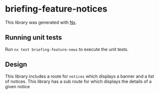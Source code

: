 # briefing-feature-notices

This library was generated with [Nx](https://nx.dev).

## Running unit tests

Run `nx test briefing-feature-news` to execute the unit tests.

## Design

This library includes a route for `notices` which displays a banner and a list of notices.
This library has a sub route for which displays the details of a given notice

